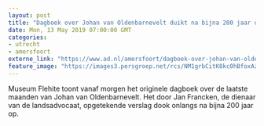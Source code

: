```yaml
---
layout: post
title: "Dagboek over Johan van Oldenbarnevelt duikt na bijna 200 jaar op"
date: Mon, 13 May 2019 07:00:00 GMT
categories: 
- utrecht 
- amersfoort 
externe_link: "https://www.ad.nl/amersfoort/dagboek-over-johan-van-oldenbarnevelt-duikt-na-bijna-200-jaar-op~a93b4294/"
feature_image: "https://images3.persgroep.net/rcs/NM1grbCitK8kc0hBfoxAzPaiIxg/diocontent/148197666/_fitwidth/400/?appId=21791a8992982cd8da851550a453bd7f&quality=0.7"
---
```


Museum Flehite toont vanaf morgen het originele dagboek over de laatste maanden van Johan van Oldenbarnevelt. Het door Jan Francken, de dienaar van de landsadvocaat, opgetekende verslag dook onlangs na bijna 200 jaar op.
